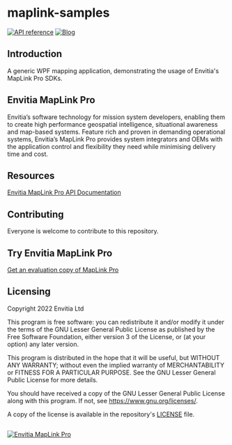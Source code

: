 # maplink-samples
[![API reference](https://img.shields.io/badge/MapLink%20Pro%20API%20Documentation-84bd00)](https://www.envitia.com/technologies/products/maplink-pro/userguide/index.html) [![Blog](https://img.shields.io/badge/Envitia%20Blog-1F2A44)](https://www.envitia.com/category/the-envitia-blog/) 

## Introduction

A generic WPF mapping application, demonstrating the usage of Envitia's MapLink Pro SDKs.

## Envitia MapLink Pro
Envitia’s software technology for mission system developers, enabling them to create high performance geospatial intelligence, situational awareness and map-based systems. Feature rich and proven in demanding operational systems, Envitia’s MapLink Pro provides system integrators and OEMs with the application control and flexibility they need while minimising delivery time and cost.

## Resources
[Envitia MapLink Pro API Documentation](https://www.envitia.com/technologies/products/maplink-pro/userguide/index.html)
## Contributing
Everyone is welcome to contribute to this repository.
## Try Envitia MapLink Pro
[Get an evaluation copy of MapLink Pro](mailto:info@envitia.com?subject=I%20want%20to%20evaluate%20MapLink%20Pro%20please)
## Licensing
Copyright 2022 Envitia Ltd

This program is free software: you can redistribute it and/or modify it under the terms of the GNU Lesser General Public License as published by the Free Software Foundation, either version 3 of the License, or (at your option) any later version.

This program is distributed in the hope that it will be useful, but WITHOUT ANY WARRANTY; without even the implied warranty of MERCHANTABILITY or FITNESS FOR A PARTICULAR PURPOSE. See the GNU Lesser General Public License for more details.

You should have received a copy of the GNU Lesser General Public License along with this program. If not, see <https://www.gnu.org/licenses/>.

A copy of the license is available in the repository's [LICENSE](LICENSE) file.
##
[![Envitia MapLink Pro](https://user-images.githubusercontent.com/60386764/159908069-b33f1ba7-6ad9-45d0-a872-dfd38dc40c91.png)](http://maplinkpro.com/)

